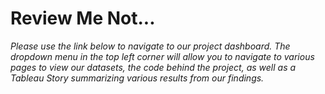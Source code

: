# Review Me Not...
*Please use the link below to navigate to our project dashboard. The dropdown menu in the top left corner will allow you to navigate to various pages to view our datasets, the code behind the     project, as well as a Tableau Story summarizing various results from our findings.*
